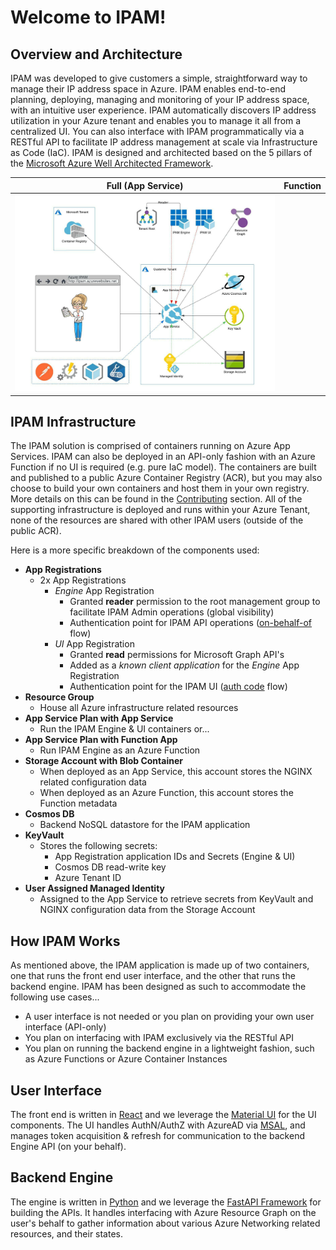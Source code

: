 # Welcome to IPAM!

<!-- 
Guidelines on README format: https://review.docs.microsoft.com/help/onboard/admin/samples/concepts/readme-template?branch=master

Guidance on onboarding samples to docs.microsoft.com/samples: https://review.docs.microsoft.com/help/onboard/admin/samples/process/onboarding?branch=master

Taxonomies for products and languages: https://review.docs.microsoft.com/new-hope/information-architecture/metadata/taxonomies?branch=master
-->

## Overview and Architecture
IPAM was developed to give customers a simple, straightforward way to manage their IP address space in Azure.  IPAM enables end-to-end planning, deploying, managing and monitoring of your IP address space, with an intuitive user experience. IPAM automatically discovers IP address utilization in your Azure tenant and enables you to manage it all from a centralized UI. You can also interface with IPAM programmatically via a RESTful API to facilitate IP address management at scale via Infrastructure as Code (IaC). IPAM is designed and architected based on the 5 pillars of the [Microsoft Azure Well Architected Framework](https://docs.microsoft.com/en-us/azure/architecture/framework/).

| Full (App Service)                                               | Function |
:-----------------------------------------------------------------:|:---------:
| ![IPAM Architecture](./images/ipam_architecture.png ':size=70%') | ![]()    |

## IPAM Infrastructure
The IPAM solution is comprised of containers running on Azure App Services. IPAM can also be deployed in an API-only fashion with an Azure Function if no UI is required (e.g. pure IaC model). The containers are built and published to a public Azure Container Registry (ACR), but you may also choose to build your own containers and host them in your own registry. More details on this can be found in the [Contributing](./contributing/README.md) section. All of the supporting infrastructure is deployed and runs within your Azure Tenant, none of the resources are shared with other IPAM users (outside of the public ACR).

Here is a more specific breakdown of the components used:

- **App Registrations**
  - 2x App Registrations
    - *Engine* App Registration
      - Granted **reader** permission to the root management group to facilitate IPAM Admin operations (global visibility)
      - Authentication point for IPAM API operations ([on-behalf-of](https://learn.microsoft.com/en-us/azure/active-directory/develop/v2-oauth2-on-behalf-of-flow) flow)
    - *UI* App Registration
      - Granted **read** permissions for Microsoft Graph API's
      - Added as a *known client application* for the *Engine* App Registration
      - Authentication point for the IPAM UI ([auth code](https://learn.microsoft.com/en-us/azure/active-directory/develop/v2-oauth2-auth-code-flow) flow)
- **Resource Group**
  - House all Azure infrastructure related resources
- **App Service Plan with App Service**
  - Run the IPAM Engine & UI containers or...
- **App Service Plan with Function App**
  - Run IPAM Engine as an Azure Function
- **Storage Account with Blob Container**
  - When deployed as an App Service, this account stores the NGINX related configuration data
  - When deployed as an Azure Function, this account stores the Function metadata
- **Cosmos DB**
  - Backend NoSQL datastore for the IPAM application
- **KeyVault**
  - Stores the following secrets:
    - App Registration application IDs and Secrets (Engine & UI)
    - Cosmos DB read-write key
    - Azure Tenant ID
- **User Assigned Managed Identity**
  - Assigned to the App Service to retrieve secrets from KeyVault and NGINX configuration data from the Storage Account

## How IPAM Works

As mentioned above, the IPAM application is made up of two containers, one that runs the front end user interface, and the other that runs the backend engine. IPAM has been designed as such to accommodate the following use cases...

- A user interface is not needed or you plan on providing your own user interface (API-only)
- You plan on interfacing with IPAM exclusively via the RESTful API
- You plan on running the backend engine in a lightweight fashion, such as Azure Functions or Azure Container Instances

## User Interface

The front end is written in [React](https://reactjs.org/) and we leverage the [Material UI](https://mui.com/) for the UI components. The UI handles AuthN/AuthZ with AzureAD via [MSAL](https://learn.microsoft.com/en-us/azure/active-directory/develop/msal-overview), and manages token acquisition & refresh for communication to the backend Engine API (on your behalf).

## Backend Engine

The engine is written in [Python](https://www.python.org/) and we leverage the [FastAPI Framework](https://fastapi.tiangolo.com/) for building the APIs. It handles interfacing with Azure Resource Graph on the user's behalf to gather information about various Azure Networking related resources, and their states.
